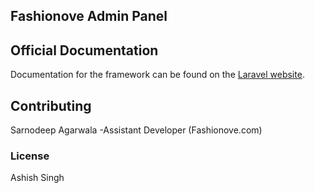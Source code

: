 ## Fashionove Admin Panel

## Official Documentation

Documentation for the framework can be found on the [Laravel website](http://laravel.com/docs).

## Contributing

Sarnodeep Agarwala
-Assistant Developer (Fashionove.com)

### License

Ashish Singh
